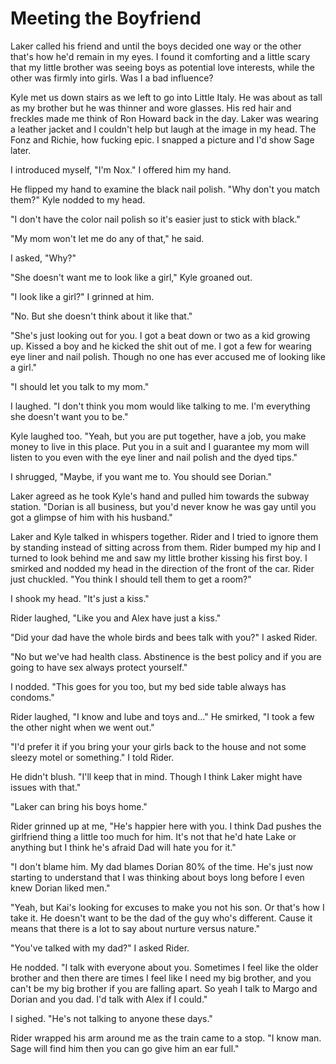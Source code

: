 # Meeting the Boyfriend
Laker called his friend and until the boys decided one way or the other that's how he'd remain in my eyes.  I found it comforting and a little scary that my little  brother was seeing boys as potential love interests, while the other was firmly into girls.  Was I a bad influence?

Kyle met us down stairs as we left to go into Little Italy.  He was about as tall as my brother but he was thinner and wore glasses.  His red hair and freckles made me think of Ron Howard back in the day.  Laker was wearing a leather jacket and I couldn't help but laugh at the image in my head.  The Fonz and Richie, how fucking epic.  I snapped a picture and I'd show Sage later.  

I introduced myself, "I'm Nox." I offered him my hand.  

He flipped my hand to examine the black nail polish. "Why don't you match them?" Kyle nodded to my head.

"I don't have the color nail polish so it's easier just to stick with black."

"My mom won't let me do any of that," he said.

I asked, "Why?"

"She doesn't want me to look like a girl,"  Kyle groaned out.

"I look like a girl?"  I grinned at him.

"No.  But she doesn't think about it like that."  

"She's just looking out for you.  I got a beat down or two as a kid growing up.  Kissed a boy and he kicked the shit out of me.  I got a few for wearing eye liner and nail polish.  Though no one has ever accused me of looking like a girl."

"I should let you talk to my mom."

I laughed.  "I don't think you mom would like talking to me.  I'm everything she doesn't want you to be."

Kyle laughed too.  "Yeah, but you are put together, have a job, you make money to live in this place.  Put you in a suit and I guarantee my mom will listen to you even with the eye liner and nail polish and the dyed tips."

I shrugged, "Maybe, if you want me to.  You should see Dorian."

Laker agreed as he took Kyle's hand and pulled him towards the subway station.  "Dorian is all business, but you'd never know he was gay until you got a glimpse of him with his husband."

Laker and Kyle talked in whispers together.  Rider and I tried to ignore them by standing instead of sitting across from them. Rider bumped my hip and I turned to look behind me and saw my little brother kissing his first boy.  I smirked and nodded my head in the direction of the front of the car.  Rider just chuckled.  "You think I should tell them to get a room?"

I shook my head.  "It's just a kiss."

Rider laughed, "Like you and Alex have just a kiss."

"Did your dad have the whole birds and bees talk with you?"  I asked Rider.

"No but we've had health class.  Abstinence is the best policy and if you are going to have sex always protect yourself."

I nodded.  "This goes for you too, but my bed side table always has condoms."

Rider laughed, "I know and lube and toys and..."  He smirked, "I took a few the other night when we went out."

"I'd prefer it if you bring your your girls back to the house and not some sleezy motel or something."  I told Rider.  

He didn't blush.  "I'll keep that in mind.  Though I think Laker might have issues with that."

"Laker can bring his boys home."

Rider grinned up at me, "He's happier here with you.  I think Dad pushes the girlfriend thing a little too much for him.  It's not that he'd hate Lake or anything but I think he's afraid Dad will hate you for it."

"I don't blame him.  My dad blames Dorian 80% of the time.  He's just now starting to understand that I was thinking about boys long before I even knew Dorian liked men."

"Yeah, but Kai's looking for excuses to make you not his son.  Or that's how I take it.  He doesn't want to be the dad of the guy who's different.  Cause it means that there is a lot to say about nurture versus nature."

"You've talked with my dad?"  I asked Rider.

He nodded.  "I talk with everyone about you.  Sometimes I feel like the older brother and then there are times I feel like I need my big brother, and you can't be my big brother if you are falling apart.  So yeah I talk to Margo and Dorian and you dad.  I'd talk with Alex if I could."

I sighed.  "He's not talking to anyone these days."

Rider wrapped his arm around me as the train came to a stop.  "I know man.  Sage will find him then you can go give him an ear full."
<!--stackedit_data:
eyJoaXN0b3J5IjpbNDA5NzM2MjczLDExNzMyNzcwNDNdfQ==
-->
